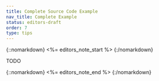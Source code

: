 ```yaml
---
title: Complete Source Code Example
nav_title: Complete Example
status: editors-draft
order: 7
type: tips
---
```

{::nomarkdown}
<%= editors_note_start %>
{:/nomarkdown}

TODO

{::nomarkdown}
<%= editors_note_end %>
{:/nomarkdown}